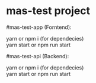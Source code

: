 # mas-test project

#mas-test-app (Forntend):

yarn or npm i (for dependecies)  
yarn start or npm run start


#mas-test-api (Backend):

yarn or npm i (for dependecies)  
yarn start or npm run start
